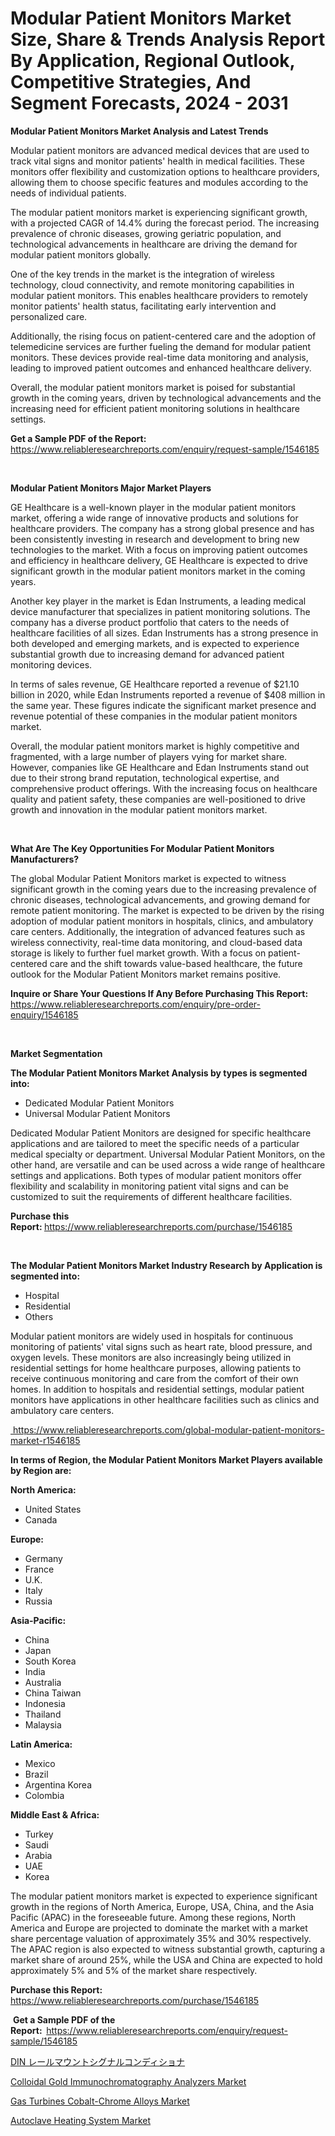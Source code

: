 <p><h1>Modular Patient Monitors Market Size, Share & Trends Analysis Report By Application, Regional Outlook, Competitive Strategies, And Segment Forecasts, 2024 - 2031</h1></p><p><strong>Modular Patient Monitors Market Analysis and Latest Trends</strong></p>
<p><p>Modular patient monitors are advanced medical devices that are used to track vital signs and monitor patients' health in medical facilities. These monitors offer flexibility and customization options to healthcare providers, allowing them to choose specific features and modules according to the needs of individual patients.</p><p>The modular patient monitors market is experiencing significant growth, with a projected CAGR of 14.4% during the forecast period. The increasing prevalence of chronic diseases, growing geriatric population, and technological advancements in healthcare are driving the demand for modular patient monitors globally.</p><p>One of the key trends in the market is the integration of wireless technology, cloud connectivity, and remote monitoring capabilities in modular patient monitors. This enables healthcare providers to remotely monitor patients' health status, facilitating early intervention and personalized care.</p><p>Additionally, the rising focus on patient-centered care and the adoption of telemedicine services are further fueling the demand for modular patient monitors. These devices provide real-time data monitoring and analysis, leading to improved patient outcomes and enhanced healthcare delivery.</p><p>Overall, the modular patient monitors market is poised for substantial growth in the coming years, driven by technological advancements and the increasing need for efficient patient monitoring solutions in healthcare settings.</p></p>
<p><strong>Get a Sample PDF of the Report:&nbsp;</strong> <a href="https://www.reliableresearchreports.com/enquiry/request-sample/1546185">https://www.reliableresearchreports.com/enquiry/request-sample/1546185</a></p>
<p>&nbsp;</p>
<p><strong>Modular Patient Monitors Major Market Players</strong></p>
<p><p>GE Healthcare is a well-known player in the modular patient monitors market, offering a wide range of innovative products and solutions for healthcare providers. The company has a strong global presence and has been consistently investing in research and development to bring new technologies to the market. With a focus on improving patient outcomes and efficiency in healthcare delivery, GE Healthcare is expected to drive significant growth in the modular patient monitors market in the coming years.</p><p>Another key player in the market is Edan Instruments, a leading medical device manufacturer that specializes in patient monitoring solutions. The company has a diverse product portfolio that caters to the needs of healthcare facilities of all sizes. Edan Instruments has a strong presence in both developed and emerging markets, and is expected to experience substantial growth due to increasing demand for advanced patient monitoring devices.</p><p>In terms of sales revenue, GE Healthcare reported a revenue of $21.10 billion in 2020, while Edan Instruments reported a revenue of $408 million in the same year. These figures indicate the significant market presence and revenue potential of these companies in the modular patient monitors market.</p><p>Overall, the modular patient monitors market is highly competitive and fragmented, with a large number of players vying for market share. However, companies like GE Healthcare and Edan Instruments stand out due to their strong brand reputation, technological expertise, and comprehensive product offerings. With the increasing focus on healthcare quality and patient safety, these companies are well-positioned to drive growth and innovation in the modular patient monitors market.</p></p>
<p>&nbsp;</p>
<p><strong>What Are The Key Opportunities For Modular Patient Monitors Manufacturers?</strong></p>
<p><p>The global Modular Patient Monitors market is expected to witness significant growth in the coming years due to the increasing prevalence of chronic diseases, technological advancements, and growing demand for remote patient monitoring. The market is expected to be driven by the rising adoption of modular patient monitors in hospitals, clinics, and ambulatory care centers. Additionally, the integration of advanced features such as wireless connectivity, real-time data monitoring, and cloud-based data storage is likely to further fuel market growth. With a focus on patient-centered care and the shift towards value-based healthcare, the future outlook for the Modular Patient Monitors market remains positive.</p></p>
<p><strong>Inquire or Share Your Questions If Any Before Purchasing This Report:</strong> <a href="https://www.reliableresearchreports.com/enquiry/pre-order-enquiry/1546185">https://www.reliableresearchreports.com/enquiry/pre-order-enquiry/1546185</a></p>
<p>&nbsp;</p>
<p><strong>Market Segmentation</strong></p>
<p><strong>The Modular Patient Monitors Market Analysis by types is segmented into:</strong></p>
<p><ul><li>Dedicated Modular Patient Monitors</li><li>Universal Modular Patient Monitors</li></ul></p>
<p><p>Dedicated Modular Patient Monitors are designed for specific healthcare applications and are tailored to meet the specific needs of a particular medical specialty or department. Universal Modular Patient Monitors, on the other hand, are versatile and can be used across a wide range of healthcare settings and applications. Both types of modular patient monitors offer flexibility and scalability in monitoring patient vital signs and can be customized to suit the requirements of different healthcare facilities.</p></p>
<p><strong>Purchase this Report:&nbsp;</strong><a href="https://www.reliableresearchreports.com/purchase/1546185">https://www.reliableresearchreports.com/purchase/1546185</a></p>
<p>&nbsp;</p>
<p><strong>The Modular Patient Monitors Market Industry Research by Application is segmented into:</strong></p>
<p><ul><li>Hospital</li><li>Residential</li><li>Others</li></ul></p>
<p><p>Modular patient monitors are widely used in hospitals for continuous monitoring of patients' vital signs such as heart rate, blood pressure, and oxygen levels. These monitors are also increasingly being utilized in residential settings for home healthcare purposes, allowing patients to receive continuous monitoring and care from the comfort of their own homes. In addition to hospitals and residential settings, modular patient monitors have applications in other healthcare facilities such as clinics and ambulatory care centers.</p></p>
<p><a href="https://www.reliableresearchreports.com/global-modular-patient-monitors-market-r1546185">&nbsp;https://www.reliableresearchreports.com/global-modular-patient-monitors-market-r1546185</a></p>
<p><strong>In terms of Region, the Modular Patient Monitors Market Players available by Region are:</strong></p>
<p>
    <p> <strong> North America: </strong>
        <ul>
            <li>United States</li>
            <li>Canada</li>
        </ul>
        </p> 
    <p> <strong> Europe: </strong>
        <ul>
            <li>Germany</li>
            <li>France</li>
            <li>U.K.</li>
            <li>Italy</li>
            <li>Russia</li>
        </ul>
        </p> 
    <p> <strong> Asia-Pacific: </strong>
        <ul>
            <li>China</li>
            <li>Japan</li>
            <li>South Korea</li>
            <li>India</li>
            <li>Australia</li>
            <li>China Taiwan</li>
            <li>Indonesia</li>
            <li>Thailand</li>
            <li>Malaysia</li>
        </ul>
        </p> 
    <p> <strong> Latin America: </strong>
        <ul>
            <li>Mexico</li>
            <li>Brazil</li>
            <li>Argentina Korea</li>
            <li>Colombia</li>
        </ul>
        </p> 
    <p> <strong> Middle East & Africa: </strong>
        <ul>
            <li>Turkey</li>
            <li>Saudi</li>
            <li>Arabia</li>
            <li>UAE</li>
            <li>Korea</li>
        </ul>
    </p>
    </p>
<p><p>The modular patient monitors market is expected to experience significant growth in the regions of North America, Europe, USA, China, and the Asia Pacific (APAC) in the foreseeable future. Among these regions, North America and Europe are projected to dominate the market with a market share percentage valuation of approximately 35% and 30% respectively. The APAC region is also expected to witness substantial growth, capturing a market share of around 25%, while the USA and China are expected to hold approximately 5% and 5% of the market share respectively.</p></p>
<p><strong>Purchase this Report: </strong><a href="https://www.reliableresearchreports.com/purchase/1546185">https://www.reliableresearchreports.com/purchase/1546185</a></p>
<p>&nbsp;<strong>Get a Sample PDF of the Report:&nbsp;&nbsp;</strong><a href="https://www.reliableresearchreports.com/enquiry/request-sample/1546185">https://www.reliableresearchreports.com/enquiry/request-sample/1546185</a></p>
<p><strong></strong></p>
<p><p><a href="https://github.com/oqxogxyvqe90775/Market-Research-Report-List-2/blob/main/180319851641.md">DIN レールマウントシグナルコンディショナ</a></p><p><a href="https://github.com/RoccoManning/Market-Research-Report-List-4/blob/main/colloidal-gold-immunochromatography-analyzers-market.md">Colloidal Gold Immunochromatography Analyzers Market</a></p><p><a href="https://meowing-canidae-761.notion.site/Gas-Turbines-Cobalt-Chrome-Alloys-Market-Insight-Market-Trends-Growth-Forecasted-from-2024-TO-203-02173222d4894a4dadf3b6af45b9c6eb">Gas Turbines Cobalt-Chrome Alloys Market</a></p><p><a href="https://view.publitas.com/reportprime-1/autoclave-heating-system-market-size-market-outlook-and-market-forecast-2024-to-2031/">Autoclave Heating System Market</a></p></p>